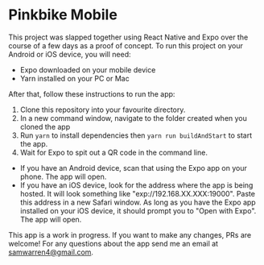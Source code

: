 # Pinkbike Mobile

This project was slapped together using React Native and Expo over the course of a few days as a proof of concept. To run this project on your Android or iOS device, you will need: 
- Expo downloaded on your mobile device
- Yarn installed on your PC or Mac

After that, follow these instructions to run the app:

1. Clone this repository into your favourite directory.
2. In a new command window, navigate to the folder created when you cloned the app
3. Run `yarn` to install dependencies then `yarn run buildAndStart` to start the app.
3. Wait for Expo to spit out a QR code in the command line. 
 - If you have an Android device, scan that using the Expo app on your phone. The app will open.
 - If you have an iOS device, look for the address where the app is being hosted. It will look something like "exp://192.168.XX.XXX:19000". Paste this address in a new Safari window. As long as you have the Expo app installed on your iOS device, it should prompt you to "Open with Expo". The app will open.

This app is a work in progress. If you want to make any changes, PRs are welcome!
For any questions about the app send me an email at samwarren4@gmail.com.
